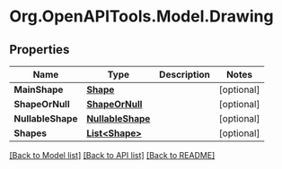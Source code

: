 # Org.OpenAPITools.Model.Drawing

## Properties

Name | Type | Description | Notes
------------ | ------------- | ------------- | -------------
**MainShape** | [**Shape**](Shape.md) |  | [optional] 
**ShapeOrNull** | [**ShapeOrNull**](ShapeOrNull.md) |  | [optional] 
**NullableShape** | [**NullableShape**](NullableShape.md) |  | [optional] 
**Shapes** | [**List&lt;Shape&gt;**](Shape.md) |  | [optional] 

[[Back to Model list]](../README.md#documentation-for-models) [[Back to API list]](../README.md#documentation-for-api-endpoints) [[Back to README]](../README.md)

